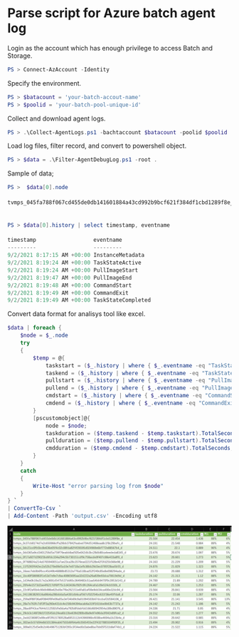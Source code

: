 # Parse script for Azure batch agent log

Login as the account which has enough privilege to access Batch and Storage.

```powershell
PS > Connect-AzAccount -Identity
```

Specify the environment.

```powershell
PS > $batacount = 'your-batch-accout-name'
PS > $poolid = 'your-batch-pool-unique-id'
```

Collect and download agent logs.

```powershell
PS > .\Collect-AgentLogs.ps1 -bachtaccount $batacount -poolid $poolid
```

Load log files, filter record, and convert to powershell object.
```powershell
PS > $data = .\Filter-AgentDebugLog.ps1 -root .
```

Sample of data;

```powershell
PS >  $data[0].node   

tvmps_045fa788f067cd455de0db141601884a43cd992b9bcf621f384df1cbd1289f8e_d


PS > $data[0].history | select timestamp, eventname

timestamp                  eventname
---------                  ---------
9/2/2021 8:17:15 AM +00:00 InstanceMetadata
9/2/2021 8:19:24 AM +00:00 TaskStateActive
9/2/2021 8:19:24 AM +00:00 PullImageStart
9/2/2021 8:19:47 AM +00:00 PullImageEnd
9/2/2021 8:19:48 AM +00:00 CommandStart
9/2/2021 8:19:49 AM +00:00 CommandExit
9/2/2021 8:19:49 AM +00:00 TaskStateCompleted
```

Convert data format for analisys tool like excel.

```powershell
$data | foreach {
    $node = $_.node
    try
    {
        $temp = @{ 
            taskstart = ($_.history | where { $_.eventname -eq "TaskStateActive"})[0].timestamp;
            taskend = ($_.history | where { $_.eventname -eq "TaskStateCompleted"})[0].timestamp;
            pullstart = ($_.history | where { $_.eventname -eq "PullImageStart"})[0].timestamp;
            pullend = ($_.history | where { $_.eventname -eq "PullImageEnd"})[0].timestamp;
            cmdstart = ($_.history | where { $_.eventname -eq "CommandStart"})[0].timestamp;
            cmdend = ($_.history | where { $_.eventname -eq "CommandExit"})[0].timestamp;
        }
        [pscustomobject]@{
            node = $node;
            taskduration = ($temp.taskend - $temp.taskstart).TotalSeconds;
            pullduration = ($temp.pullend - $temp.pullstart).TotalSeconds;
            cmdduration = ($temp.cmdend - $temp.cmdstart).TotalSeconds;
        }
    }
    catch
    {
        Write-Host "error parsing log from $node"
    }
} `
| ConvertTo-Csv `
| Add-Content -Path 'output.csv' -Encoding utf8

```

![](./read-by-excel.png)